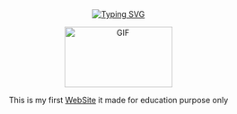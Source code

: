 ## <!-- Typing SVG -->
<p align="middle">
    <a href="https://github.com/Loki-Xer">
        <img
        src="https://readme-typing-svg.herokuapp.com?size=30&width=800&lines=WELCOME+TO+MY+FIRST+WEBSITE+RIPO"
            alt="Typing SVG"
        />
    </a>
</p>
<div align="center">
  <p align="center">
<img src="https://i.pinimg.com/originals/5f/b7/46/5fb74651868c047aca8b0a2decd82dcc.gif" alt="GIF" width="192" height="108"/>
</p>
 <p>
<p align="center">
 This is my first <a href="https://lokixjs.github.io/lokixjs.github.lo/index.html">WebSite</a> it made for education purpose only
    <br>
    <br> 
</p>
